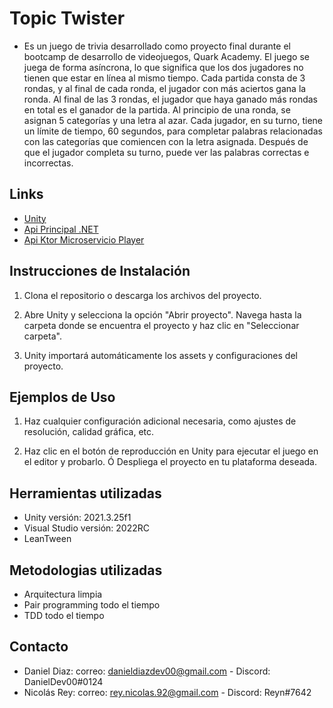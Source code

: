 # Topic Twister

* Es un juego de trivia desarrollado como proyecto final durante el bootcamp  de desarrollo de videojuegos, Quark Academy.
El juego se juega de forma asíncrona, lo que significa que los dos jugadores no tienen que estar en línea al mismo tiempo. Cada partida consta de 3 rondas, y al final de cada ronda, el jugador con más aciertos gana la ronda. Al final de las 3 rondas, el jugador que haya ganado más rondas en total es el ganador de la partida.
Al principio de una ronda, se asignan 5 categorías y una letra al azar. Cada jugador, en su turno, tiene un límite de tiempo, 60 segundos, para completar palabras relacionadas con las categorías que comiencen con la letra asignada. Después de que el jugador completa su turno, puede ver las palabras correctas e incorrectas.

## Links
* [Unity ](https://gitlab.com/topictwisterequipo14/topictwisterquark)
* [Api Principal .NET](https://gitlab.com/topictwisterequipo14/apitopictwisternet)
* [Api Ktor Microservicio Player](https://gitlab.com/topictwisterequipo14/kotlintopictwisterktor)

## Instrucciones de Instalación

1. Clona el repositorio o descarga los archivos del proyecto.

2. Abre Unity y selecciona la opción "Abrir proyecto". Navega hasta la carpeta donde se encuentra el proyecto y haz clic en "Seleccionar carpeta".

3. Unity importará automáticamente los assets y configuraciones del proyecto.

## Ejemplos de Uso

1. Haz cualquier configuración adicional necesaria, como ajustes de resolución, calidad gráfica, etc.

2. Haz clic en el botón de reproducción en Unity para ejecutar el juego en el editor y probarlo.
   Ó Despliega el proyecto en tu plataforma deseada. 

## Herramientas utilizadas
* Unity versión: 2021.3.25f1
* Visual Studio versión: 2022RC
* LeanTween

## Metodologias utilizadas
* Arquitectura limpia
* Pair programming todo el tiempo
* TDD todo el tiempo

## Contacto

* Daniel Diaz: correo: danieldiazdev00@gmail.com - Discord: DanielDev00#0124
* Nicolás Rey: correo: rey.nicolas.92@gmail.com - Discord: Reyn#7642


